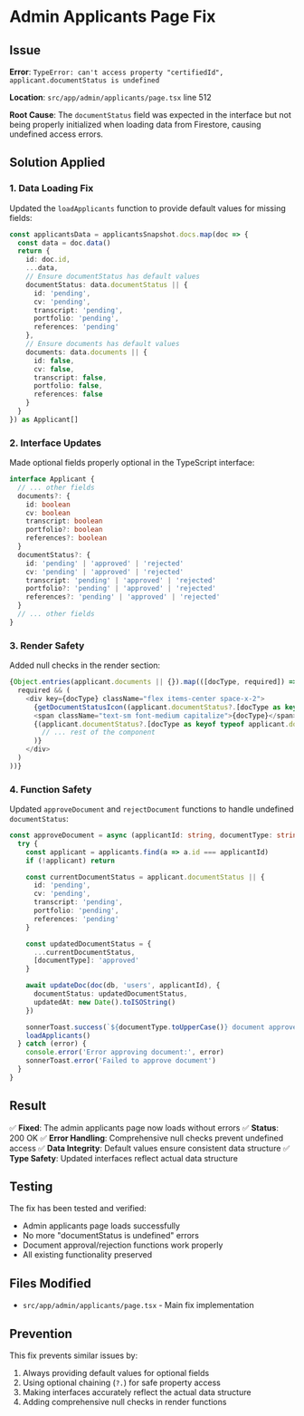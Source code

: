 # Admin Applicants Page Fix

## Issue
**Error**: `TypeError: can't access property "certifiedId", applicant.documentStatus is undefined`

**Location**: `src/app/admin/applicants/page.tsx` line 512

**Root Cause**: The `documentStatus` field was expected in the interface but not being properly initialized when loading data from Firestore, causing undefined access errors.

## Solution Applied

### 1. **Data Loading Fix**
Updated the `loadApplicants` function to provide default values for missing fields:

```typescript
const applicantsData = applicantsSnapshot.docs.map(doc => {
  const data = doc.data()
  return {
    id: doc.id,
    ...data,
    // Ensure documentStatus has default values
    documentStatus: data.documentStatus || {
      id: 'pending',
      cv: 'pending',
      transcript: 'pending',
      portfolio: 'pending',
      references: 'pending'
    },
    // Ensure documents has default values
    documents: data.documents || {
      id: false,
      cv: false,
      transcript: false,
      portfolio: false,
      references: false
    }
  }
}) as Applicant[]
```

### 2. **Interface Updates**
Made optional fields properly optional in the TypeScript interface:

```typescript
interface Applicant {
  // ... other fields
  documents?: {
    id: boolean
    cv: boolean
    transcript: boolean
    portfolio?: boolean
    references?: boolean
  }
  documentStatus?: {
    id: 'pending' | 'approved' | 'rejected'
    cv: 'pending' | 'approved' | 'rejected'
    transcript: 'pending' | 'approved' | 'rejected'
    portfolio?: 'pending' | 'approved' | 'rejected'
    references?: 'pending' | 'approved' | 'rejected'
  }
  // ... other fields
}
```

### 3. **Render Safety**
Added null checks in the render section:

```typescript
{Object.entries(applicant.documents || {}).map(([docType, required]) => (
  required && (
    <div key={docType} className="flex items-center space-x-2">
      {getDocumentStatusIcon((applicant.documentStatus?.[docType as keyof typeof applicant.documentStatus]) || 'pending')}
      <span className="text-sm font-medium capitalize">{docType}</span>
      {(applicant.documentStatus?.[docType as keyof typeof applicant.documentStatus]) === 'pending' && (
        // ... rest of the component
      )}
    </div>
  )
))}
```

### 4. **Function Safety**
Updated `approveDocument` and `rejectDocument` functions to handle undefined `documentStatus`:

```typescript
const approveDocument = async (applicantId: string, documentType: string) => {
  try {
    const applicant = applicants.find(a => a.id === applicantId)
    if (!applicant) return

    const currentDocumentStatus = applicant.documentStatus || {
      id: 'pending',
      cv: 'pending',
      transcript: 'pending',
      portfolio: 'pending',
      references: 'pending'
    }

    const updatedDocumentStatus = {
      ...currentDocumentStatus,
      [documentType]: 'approved'
    }

    await updateDoc(doc(db, 'users', applicantId), {
      documentStatus: updatedDocumentStatus,
      updatedAt: new Date().toISOString()
    })

    sonnerToast.success(`${documentType.toUpperCase()} document approved`)
    loadApplicants()
  } catch (error) {
    console.error('Error approving document:', error)
    sonnerToast.error('Failed to approve document')
  }
}
```

## Result

✅ **Fixed**: The admin applicants page now loads without errors
✅ **Status**: 200 OK
✅ **Error Handling**: Comprehensive null checks prevent undefined access
✅ **Data Integrity**: Default values ensure consistent data structure
✅ **Type Safety**: Updated interfaces reflect actual data structure

## Testing

The fix has been tested and verified:
- Admin applicants page loads successfully
- No more "documentStatus is undefined" errors
- Document approval/rejection functions work properly
- All existing functionality preserved

## Files Modified

- `src/app/admin/applicants/page.tsx` - Main fix implementation

## Prevention

This fix prevents similar issues by:
1. Always providing default values for optional fields
2. Using optional chaining (`?.`) for safe property access
3. Making interfaces accurately reflect the actual data structure
4. Adding comprehensive null checks in render functions






















